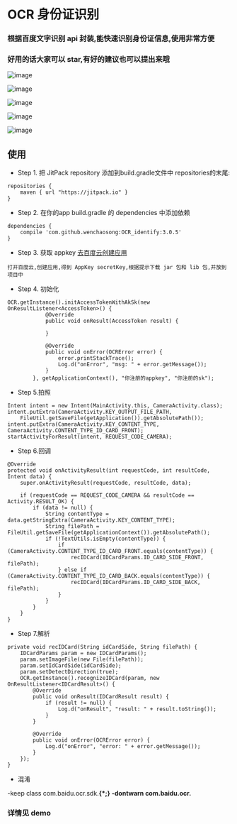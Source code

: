 
# OCR 身份证识别

### 根据百度文字识别 api 封装,能快速识别身份证信息,使用非常方便
### 好用的话大家可以 star,有好的建议也可以提出来哦

![image](/pics/idcard1.png )

![image](/pics/idcard2.png )

![image](/pics/idcard3.png )

![image](/pics/idcard4.png )

![image](/pics/idcard5.png )

## 使用

- Step 1. 把 JitPack repository 添加到build.gradle文件中 repositories的末尾:
```
repositories {
    maven { url "https://jitpack.io" }
}
```
- Step 2. 在你的app build.gradle 的 dependencies 中添加依赖
```
dependencies {
	compile 'com.github.wenchaosong:OCR_identify:3.0.5'
}
```
- Step 3. 获取 appkey [去百度云创建应用](https://login.bce.baidu.com/?account=)
```
打开百度云,创建应用,得到 AppKey secretKey,根据提示下载 jar 包和 lib 包,并放到项目中
```
- Step 4. 初始化
```
OCR.getInstance().initAccessTokenWithAkSk(new OnResultListener<AccessToken>() {
            @Override
            public void onResult(AccessToken result) {

            }

            @Override
            public void onError(OCRError error) {
                error.printStackTrace();
                Log.d("onError", "msg: " + error.getMessage());
            }
        }, getApplicationContext(), "你注册的appkey", "你注册的sk");
```
- Step 5.拍照
```
Intent intent = new Intent(MainActivity.this, CameraActivity.class);
intent.putExtra(CameraActivity.KEY_OUTPUT_FILE_PATH,
    FileUtil.getSaveFile(getApplication()).getAbsolutePath());
intent.putExtra(CameraActivity.KEY_CONTENT_TYPE, CameraActivity.CONTENT_TYPE_ID_CARD_FRONT);
startActivityForResult(intent, REQUEST_CODE_CAMERA);
```
- Step 6.回调
```
@Override
protected void onActivityResult(int requestCode, int resultCode, Intent data) {
    super.onActivityResult(requestCode, resultCode, data);

    if (requestCode == REQUEST_CODE_CAMERA && resultCode == Activity.RESULT_OK) {
        if (data != null) {
            String contentType = data.getStringExtra(CameraActivity.KEY_CONTENT_TYPE);
            String filePath = FileUtil.getSaveFile(getApplicationContext()).getAbsolutePath();
            if (!TextUtils.isEmpty(contentType)) {
                if (CameraActivity.CONTENT_TYPE_ID_CARD_FRONT.equals(contentType)) {
                    recIDCard(IDCardParams.ID_CARD_SIDE_FRONT, filePath);
                } else if (CameraActivity.CONTENT_TYPE_ID_CARD_BACK.equals(contentType)) {
                    recIDCard(IDCardParams.ID_CARD_SIDE_BACK, filePath);
                }
            }
        }
    }
}
```
- Step 7.解析
```
private void recIDCard(String idCardSide, String filePath) {
    IDCardParams param = new IDCardParams();
    param.setImageFile(new File(filePath));
    param.setIdCardSide(idCardSide);
    param.setDetectDirection(true);
    OCR.getInstance().recognizeIDCard(param, new OnResultListener<IDCardResult>() {
        @Override
        public void onResult(IDCardResult result) {
            if (result != null) {
                Log.d("onResult", "result: " + result.toString());
            }
        }

        @Override
        public void onError(OCRError error) {
            Log.d("onError", "error: " + error.getMessage());
        }
    });
}
```
- 混淆

-keep class com.baidu.ocr.sdk.**{*;}
-dontwarn com.baidu.ocr.**

### 详情见 demo
